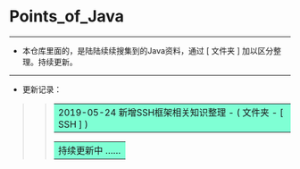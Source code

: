 # Points_of_Java
***
* 本仓库里面的，是陆陆续续搜集到的Java资料，通过 [ 文件夹 ] 加以区分整理。持续更新。
***
* 更新记录：
>> <table><tr><td bgcolor=#7FFFD4>  2019-05-24 新增SSH框架相关知识整理 - ( 文件夹 - [ SSH ] )  </td></tr></table>
>> <table><tr><td bgcolor=#7FFFD4>  持续更新中 ……  </td></tr></table>

